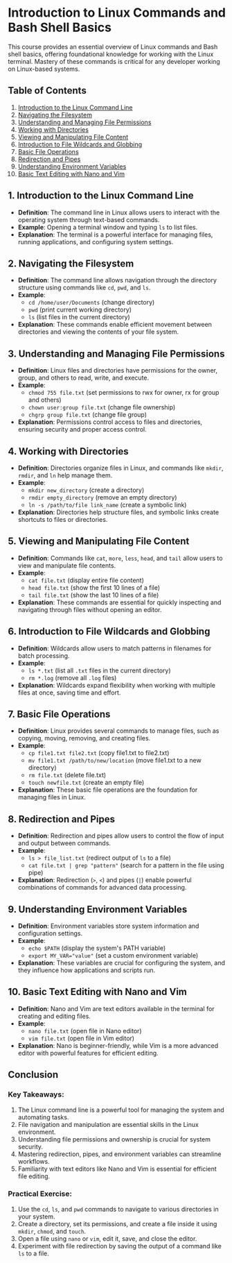 
# Introduction to Linux Commands and Bash Shell Basics

This course provides an essential overview of Linux commands and Bash shell basics, offering foundational knowledge for working with the Linux terminal. Mastery of these commands is critical for any developer working on Linux-based systems.

## Table of Contents
1. [Introduction to the Linux Command Line](#introduction-to-the-linux-command-line)
2. [Navigating the Filesystem](#navigating-the-filesystem)
3. [Understanding and Managing File Permissions](#understanding-and-managing-file-permissions)
4. [Working with Directories](#working-with-directories)
5. [Viewing and Manipulating File Content](#viewing-and-manipulating-file-content)
6. [Introduction to File Wildcards and Globbing](#introduction-to-file-wildcards-and-globbing)
7. [Basic File Operations](#basic-file-operations)
8. [Redirection and Pipes](#redirection-and-pipes)
9. [Understanding Environment Variables](#understanding-environment-variables)
10. [Basic Text Editing with Nano and Vim](#basic-text-editing-with-nano-and-vim)

## 1. Introduction to the Linux Command Line
- **Definition**: The command line in Linux allows users to interact with the operating system through text-based commands.
- **Example**: Opening a terminal window and typing `ls` to list files.
- **Explanation**: The terminal is a powerful interface for managing files, running applications, and configuring system settings.

## 2. Navigating the Filesystem
- **Definition**: The command line allows navigation through the directory structure using commands like `cd`, `pwd`, and `ls`.
- **Example**: 
  - `cd /home/user/Documents` (change directory)
  - `pwd` (print current working directory)
  - `ls` (list files in the current directory)
- **Explanation**: These commands enable efficient movement between directories and viewing the contents of your file system.

## 3. Understanding and Managing File Permissions
- **Definition**: Linux files and directories have permissions for the owner, group, and others to read, write, and execute.
- **Example**: 
  - `chmod 755 file.txt` (set permissions to rwx for owner, rx for group and others)
  - `chown user:group file.txt` (change file ownership)
  - `chgrp group file.txt` (change file group)
- **Explanation**: Permissions control access to files and directories, ensuring security and proper access control.

## 4. Working with Directories
- **Definition**: Directories organize files in Linux, and commands like `mkdir`, `rmdir`, and `ln` help manage them.
- **Example**:
  - `mkdir new_directory` (create a directory)
  - `rmdir empty_directory` (remove an empty directory)
  - `ln -s /path/to/file link_name` (create a symbolic link)
- **Explanation**: Directories help structure files, and symbolic links create shortcuts to files or directories.

## 5. Viewing and Manipulating File Content
- **Definition**: Commands like `cat`, `more`, `less`, `head`, and `tail` allow users to view and manipulate file contents.
- **Example**:
  - `cat file.txt` (display entire file content)
  - `head file.txt` (show the first 10 lines of a file)
  - `tail file.txt` (show the last 10 lines of a file)
- **Explanation**: These commands are essential for quickly inspecting and navigating through files without opening an editor.

## 6. Introduction to File Wildcards and Globbing
- **Definition**: Wildcards allow users to match patterns in filenames for batch processing.
- **Example**: 
  - `ls *.txt` (list all `.txt` files in the current directory)
  - `rm *.log` (remove all `.log` files)
- **Explanation**: Wildcards expand flexibility when working with multiple files at once, saving time and effort.

## 7. Basic File Operations
- **Definition**: Linux provides several commands to manage files, such as copying, moving, removing, and creating files.
- **Example**:
  - `cp file1.txt file2.txt` (copy file1.txt to file2.txt)
  - `mv file1.txt /path/to/new/location` (move file1.txt to a new directory)
  - `rm file.txt` (delete file.txt)
  - `touch newfile.txt` (create an empty file)
- **Explanation**: These basic file operations are the foundation for managing files in Linux.

## 8. Redirection and Pipes
- **Definition**: Redirection and pipes allow users to control the flow of input and output between commands.
- **Example**:
  - `ls > file_list.txt` (redirect output of `ls` to a file)
  - `cat file.txt | grep "pattern"` (search for a pattern in the file using pipe)
- **Explanation**: Redirection (`>`, `<`) and pipes (`|`) enable powerful combinations of commands for advanced data processing.

## 9. Understanding Environment Variables
- **Definition**: Environment variables store system information and configuration settings.
- **Example**:
  - `echo $PATH` (display the system's PATH variable)
  - `export MY_VAR="value"` (set a custom environment variable)
- **Explanation**: These variables are crucial for configuring the system, and they influence how applications and scripts run.

## 10. Basic Text Editing with Nano and Vim
- **Definition**: Nano and Vim are text editors available in the terminal for creating and editing files.
- **Example**:
  - `nano file.txt` (open file in Nano editor)
  - `vim file.txt` (open file in Vim editor)
- **Explanation**: Nano is beginner-friendly, while Vim is a more advanced editor with powerful features for efficient editing.

## Conclusion

### Key Takeaways:
1. The Linux command line is a powerful tool for managing the system and automating tasks.
2. File navigation and manipulation are essential skills in the Linux environment.
3. Understanding file permissions and ownership is crucial for system security.
4. Mastering redirection, pipes, and environment variables can streamline workflows.
5. Familiarity with text editors like Nano and Vim is essential for efficient file editing.

### Practical Exercise:
1. Use the `cd`, `ls`, and `pwd` commands to navigate to various directories in your system.
2. Create a directory, set its permissions, and create a file inside it using `mkdir`, `chmod`, and `touch`.
3. Open a file using `nano` or `vim`, edit it, save, and close the editor.
4. Experiment with file redirection by saving the output of a command like `ls` to a file.
